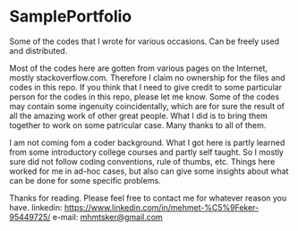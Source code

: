 # SamplePortfolio
Some of the codes that I wrote for various occasions. Can be freely used and distributed. 

Most of the codes here are gotten from various pages on the Internet, mostly stackoverflow.com. Therefore I claim no ownership for the files and codes in this repo. If you think that I need to give credit to some particular person for the codes in this repo, please let me know. Some of the codes may contain some ingenuity coincidentally, which are for sure the result of all the amazing work of other great people. What I did is to bring them together to work on some patricular case. Many thanks to all of them.

I am not coming fom a coder background. What I got here is partly learned from some introductory college courses and partly self taught. So I mostly sure did not follow coding conventions, rule of thumbs, etc. Things here worked for me in ad-hoc cases, but also can give some insights about what can be done for some specific problems.

Thanks for reading. Please feel free to contact me for whatever reason you have.
linkedin: https://www.linkedin.com/in/mehmet-%C5%9Feker-95449725/
e-mail: mhmtsker@gmail.com
